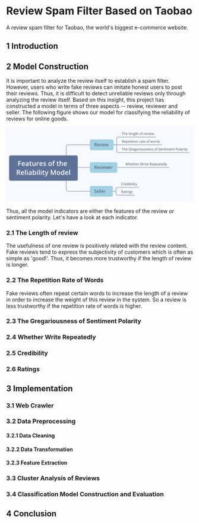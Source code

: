 # Review Spam Filter Based on Taobao
A review spam filter for Taobao, the world's  biggest e-commerce website.

## 1 Introduction

## 2 Model Construction
It is important to analyze the review itself to establish a spam filter. However, users who write fake reviews can imitate honest users to post their reviews. Thus, it is difficult to detect unreliable reviews only through analyzing the review itself. Based on this insight, this project has constructed a model in terms of three aspects -- review, reviewer and seller. The following figure shows our model for classifying the reliability of reviews for online goods.

![Model](https://github.com/Yebei-Rong/Review-Spam-Filter/blob/master/image/model.png?raw=true)

Thus, all the model indicators are either the features of the review or sentiment polarity. Let's have a look at each indicator.

### 2.1 The Length of review
The usefulness of one review is positively related with the review content. Fake reviews tend to express the subjectivity of customers which is often as simple as 'good!'. Thus, it becomes more trustworthy if the length of review is longer.

### 2.2 The Repetition Rate of Words
Fake reviews often repeat certain words to increase the length of a review in order to increase the weight of this review in the system. So a review is less trustworthy if the repetition rate of words is higher.

### 2.3 The Gregariousness of Sentiment Polarity

### 2.4 Whether Write Repeatedly

### 2.5 Credibility

### 2.6 Ratings

## 3 Implementation
### 3.1 Web Crawler

### 3.2 Data Preprocessing
#### 3.2.1 Data Cleaning
#### 3.2.2 Data Transformation
#### 3.2.3 Feature Extraction

### 3.3 Cluster Analysis of Reviews

### 3.4 Classification Model Construction and Evaluation 

## 4 Conclusion 


